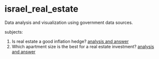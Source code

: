 # israel_real_estate
Data analysis and visualization using government data sources. 

subjects: 
1. Is real estate a good inflation hedge? [analysis and answer](https://github.com/guyblumenfeld/israel_real_estate/blob/main/is%20real%20estate%20a%20good%20inflation%20hedge.ipynb) 
2. Which apartment size is the best for a real estate investment? [analysis and answer](https://github.com/guyblumenfeld/israel_real_estate/blob/main/Best%20apt%20size%20for%20a%20real%20estate%20investment.ipynb)

